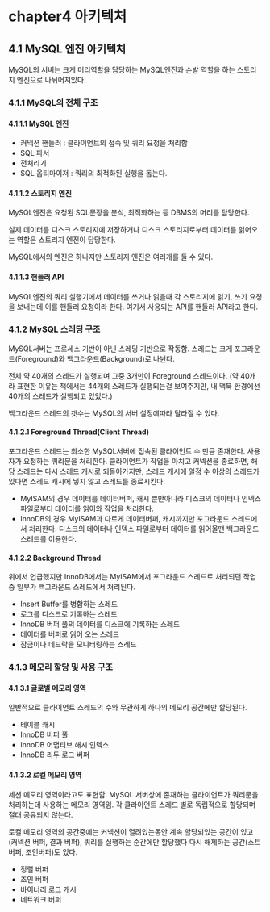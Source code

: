 # chapter4 아키텍처

## 4.1 MySQL 엔진 아키텍처
MySQL의 서버는 크게 머리역할을 담당하는 MySQL엔진과 
손발 역할을 하는 스토리지 엔진으로 나뉘어져있다. 

### 4.1.1 MySQL의 전체 구조
#### 4.1.1.1 MySQL 엔진
- 커넥션 핸들러 : 클라이언트의 접속 및 쿼리 요청을 처리함
- SQL 파서
- 전처리기
- SQL 옵티마이저 : 쿼리의 최적화된 실행을 돕는다.

#### 4.1.1.2 스토리지 엔진
MySQL엔진은 요청된 SQL문장을 분석, 최적화하는 등 DBMS의 머리를 담당한다. 

실제 데이터를 디스크 스토리지에 저장하거나 디스크 스토리지로부터 데이터를 읽어오는 역할은 스토리지 엔진이 담당한다.

MySQL에서의 엔진은 하나지만 스토리지 엔진은 여러개를 둘 수 있다. 

#### 4.1.1.3 핸들러 API
MySQL엔진의 쿼리 실행기에서 데이터를 쓰거나 읽을때 각 스토리지에 읽기, 쓰기 요청을 보내는데 이를 핸들러 요청이라 한다. 여기서 사용되는 API를 핸들러 API라고 한다.

### 4.1.2 MySQL 스레딩 구조
MySQL서버는 프로세스 기반이 아닌 스레딩 기반으로 작동함.
스레드는 크게 포그라운드(Foreground)와 백그라운드(Background)로 나뉜다.

전체 약 40개의 스레드가 실행되며 그중 3개만이 Foreground 스레드이다. (약 40개라 표현한 이유는 책에서는 44개의 스레드가 실행되는걸 보여주지만, 내 맥북 환경에선 40개의 스레드가 실행되고 있었다.)

백그라운드 스레드의 갯수는 MySQL의 서버 설정에따라 달라질 수 있다. 

#### 4.1.2.1 Foreground Thread(Client Thread)
포그라운드 스레드는 최소한 MySQL서버에 접속된 클라이언트 수 만큼 존재한다. 사용자가 요청하는 쿼리문을 처리한다. 클라이언트가 작업을 마치고 커넥션을 종료하면, 해당 스레드는 다시 스레드 캐시로 되돌아가지만, 스레드 캐시에 일정 수 이상의 스레드가 있다면 스레드 캐시에 넣지 않고 스레드를 종료시킨다.

- MyISAM의 경우 데이터를 데이터버퍼, 캐시 뿐만아니라 디스크의 데이터나 인덱스 파일로부터 데이터를 읽어와 작업을 처리한다.
- InnoDB의 경우 MyISAM과 다르게 데이터버퍼, 캐시까지만 포그라운드 스레드에서 처리한다. 디스크의 데이터나 인덱스 파일로부터 데이터를 읽어올땐 백그라운드 스레드를 이용한다.

#### 4.1.2.2 Background Thread
위에서 언급했지만 InnoDB에서는 MyISAM에서 포그라운드 스레드로 처리되던 작업중 일부가 백그라운드 스레드에서 처리된다.

- Insert Buffer를 병합하는 스레드
- 로그를 디스크로 기록하는 스레드
- InnoDB 버퍼 풀의 데이터를 디스크에 기록하는 스레드
- 데이터를 버퍼로 읽어 오는 스레드
- 잠금이나 데드락을 모니터링하는 스레드

### 4.1.3 메모리 할당 및 사용 구조
#### 4.1.3.1 글로벌 메모리 영역
일반적으로 클라이언트 스레드의 수와 무관하게 하나의 메모리 공간에만 할당된다. 

- 테이블 캐시
- InnoDB 버퍼 풀
- InnoDB 어댑티브 해시 인덱스
- InnoDB 리두 로그 버퍼

#### 4.1.3.2 로컬 메모리 영역
세션 메모리 영역이라고도 표현함. MySQL 서버상에 존재하는 클라이언트가 쿼리문을 처리하는데 사용하는 메모리 영역임. 각 클라이언트 스레드 별로 독립적으로 할당되며 절대 공유되지 않는다. 

로컬 메모리 영역의 공간중에는 커넥션이 열려있는동안 계속 할당되있는 공간이 있고(커넥션 버퍼, 결과 버퍼), 쿼리를 실행하는 순간에만 할당했다 다시 해제하는 공간(소트 버퍼, 조인버퍼)도 있다.

- 정렬 버퍼
- 조인 버퍼
- 바이너리 로그 캐시
- 네트워크 버퍼


